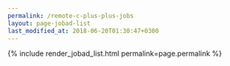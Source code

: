 ```yaml
---
permalink: /remote-c-plus-plus-jobs
layout: page-jobad-list
last_modified_at: 2018-06-20T01:30:47+0300
---
```

{% include render_jobad_list.html permalink=page.permalink %}
